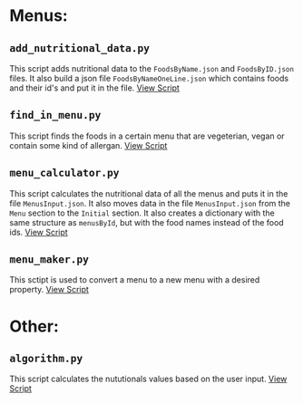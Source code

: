 # Menus: 

## `add_nutritional_data.py`
 
This script adds nutritional data to the `FoodsByName.json` and `FoodsByID.json` files.
It also build a json file `FoodsByNameOneLine.json` which contains foods and their id's and put it in the file.
[View Script](./add_nutritional_data.py)

## `find_in_menu.py` 

This script finds the foods in a certain menu that are vegeterian, vegan or contain some kind of allergan.
[View Script](./find_in_menu.py)

## `menu_calculator.py`

This script calculates the nutritional data of all the menus and puts it in the file `MenusInput.json`. 
It also moves data in the file `MenusInput.json` from the `Menu` section to the `Initial` section.
It also creates a dictionary with the same structure as `menusById`, but with the food names instead of the food ids.
[View Script](./menu_calculator.py)

## `menu_maker.py`

This sctipt is used to convert a menu to a new menu with a desired property.
[View Script](./menu_maker.py)

# Other:

## `algorithm.py` 

This script calculates the nututionals values based on the user input.
[View Script](./algorithm.py)

